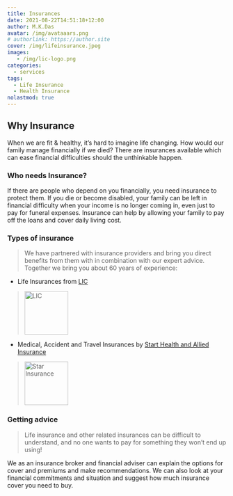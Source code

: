 ```yaml
---
title: Insurances
date: 2021-08-22T14:51:18+12:00
author: M.K.Das
avatar: /img/avataaars.png
# authorlink: https://author.site
cover: /img/lifeinsurance.jpeg
images:
   - /img/lic-logo.png
categories:
  - services
tags:
  - Life Insurance
  - Health Insurance
nolastmod: true
---
```

## Why Insurance

When we are fit & healthy, it’s hard to imagine life changing. How would our family manage financially if we died? There are insurances available which can ease financial difficulties should the unthinkable happen.

<!--more-->

### Who needs Insurance?

If there are people who depend on you financially, you need insurance to protect them. If you die or become disabled, your family can be left in financial difficulty when your income is no longer coming in, even just to pay for funeral expenses. Insurance can help by allowing your family to pay off the loans and cover daily living cost.

### Types of insurance

> We have partnered with insurance providers and bring you direct benefits from them with in combination with our expert advice. Together we bring you about 60 years of experience:

- Life Insurances from <a href="https://licindia.in/Products/Insurance-Plan" target="_blank">LIC</a>
> <img src="/img/lic-logo.png" alt="LIC" width="100"/>
- Medical, Accident and Travel Insurances by <a href="https://www.starhealth.in/" target="_blank">Start Health and Allied Insurance</a>
><img src="/img/star-logo.png" alt="Star Insurance" width="100"/>

### Getting advice
> Life insurance and other related insurances can be difficult to understand, and no one wants to pay for something they won’t end up using!

We as an insurance broker and financial adviser can explain the options for cover and premiums and make recommendations. We can also look at your financial commitments and situation and suggest how much insurance cover you need to buy. 

